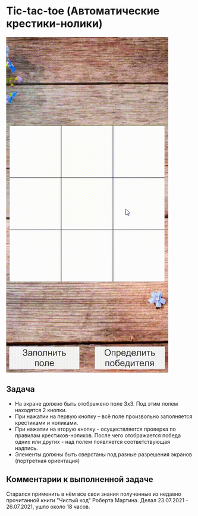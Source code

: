 # Tic-tac-toe (Автоматические крестики-нолики)

![Gameplay](/ReadmeGifs/Gameplay.gif)

## Задача
- На экране должно быть отображено поле 3х3. Под этим полем находятся 2 кнопки.
- При нажатии на первую кнопку – всё поле произвольно заполняется крестиками и ноликами.
- При нажатии на вторую кнопку - осуществляется проверка по правилам крестиков-ноликов. После чего отображается победа одних или других - над полем появляется соответствующая надпись.
- Элементы должны быть сверстаны под разные разрешения экранов (портретная ориентация)

## Комментарии к выполненной задаче
Старался применить в нём все свои знания полученные из недавно прочитанной книги "Чистый код" Роберта Мартина. Делал 23.07.2021 - 26.07.2021, ушло около 18 часов.
